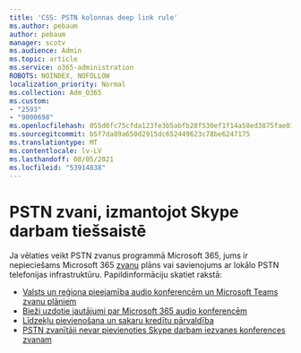 ```yaml
---
title: 'CSS: PSTN kolonnas deep link rule'
ms.author: pebaum
author: pebaum
manager: scotv
ms.audience: Admin
ms.topic: article
ms.service: o365-administration
ROBOTS: NOINDEX, NOFOLLOW
localization_priority: Normal
ms.collection: Adm_O365
ms.custom:
- "2593"
- "9000698"
ms.openlocfilehash: 055d0fc75cfda123fe3b5abfb28f530ef1f14a58ed3875fae01fc41c50e7ca84
ms.sourcegitcommit: b5f7da89a650d2915dc652449623c78be6247175
ms.translationtype: MT
ms.contentlocale: lv-LV
ms.lasthandoff: 08/05/2021
ms.locfileid: "53914838"
---
```

# <a name="pstn-calling-with-skype-for-business-online"></a>PSTN zvani, izmantojot Skype darbam tiešsaistē

Ja vēlaties veikt PSTN zvanus programmā Microsoft 365, jums ir nepieciešams Microsoft 365 [zvanu](https://docs.microsoft.com/microsoftteams/what-is-phone-system-in-office-365#more-about-calling-plans) plāns vai savienojums ar lokālo PSTN telefonijas infrastruktūru. Papildinformāciju skatiet rakstā:

- [Valsts un reģiona pieejamība audio konferencēm un Microsoft Teams zvanu plāniem](https://docs.microsoft.com/microsoftteams/country-and-region-availability-for-audio-conferencing-and-calling-plans/country-and-region-availability-for-audio-conferencing-and-calling-plans)
- [Bieži uzdotie jautājumi par Microsoft 365 audio konferencēm](https://docs.microsoft.com/microsoftteams/audio-conferencing-common-questions)
- [Līdzekļu pievienošana un sakaru kredītu pārvaldība](https://docs.microsoft.com/microsoftteams/add-funds-and-manage-communications-credits)
- [PSTN zvanītāji nevar pievienoties Skype darbam iezvanes konferences zvanam](https://docs.microsoft.com/SkypeForBusiness/troubleshoot/online-conferencing/pstn-callers-cant-join-dial-in-call)
